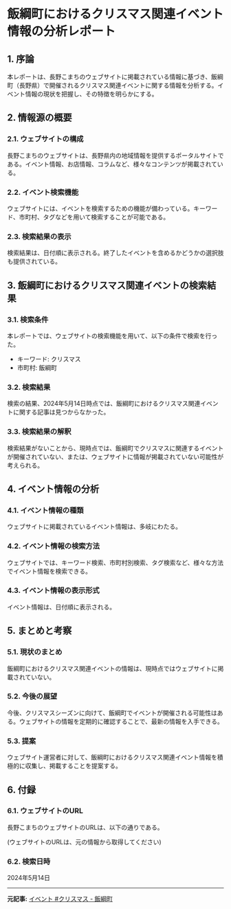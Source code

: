 # 飯綱町におけるクリスマス関連イベント情報の分析レポート

## 1. 序論

本レポートは、長野こまちのウェブサイトに掲載されている情報に基づき、飯綱町（長野県）で開催されるクリスマス関連イベントに関する情報を分析する。イベント情報の現状を把握し、その特徴を明らかにする。

## 2. 情報源の概要

### 2.1. ウェブサイトの構成

長野こまちのウェブサイトは、長野県内の地域情報を提供するポータルサイトである。イベント情報、お店情報、コラムなど、様々なコンテンツが掲載されている。

### 2.2. イベント検索機能

ウェブサイトには、イベントを検索するための機能が備わっている。キーワード、市町村、タグなどを用いて検索することが可能である。

### 2.3. 検索結果の表示

検索結果は、日付順に表示される。終了したイベントを含めるかどうかの選択肢も提供されている。

## 3. 飯綱町におけるクリスマス関連イベントの検索結果

### 3.1. 検索条件

本レポートでは、ウェブサイトの検索機能を用いて、以下の条件で検索を行った。

* キーワード: クリスマス
* 市町村: 飯綱町

### 3.2. 検索結果

検索の結果、2024年5月14日時点では、飯綱町におけるクリスマス関連イベントに関する記事は見つからなかった。

### 3.3. 検索結果の解釈

検索結果がないことから、現時点では、飯綱町でクリスマスに関連するイベントが開催されていない、または、ウェブサイトに情報が掲載されていない可能性が考えられる。

## 4. イベント情報の分析

### 4.1. イベント情報の種類

ウェブサイトに掲載されているイベント情報は、多岐にわたる。

### 4.2. イベント情報の検索方法

ウェブサイトでは、キーワード検索、市町村別検索、タグ検索など、様々な方法でイベント情報を検索できる。

### 4.3. イベント情報の表示形式

イベント情報は、日付順に表示される。

## 5. まとめと考察

### 5.1. 現状のまとめ

飯綱町におけるクリスマス関連イベントの情報は、現時点ではウェブサイトに掲載されていない。

### 5.2. 今後の展望

今後、クリスマスシーズンに向けて、飯綱町でイベントが開催される可能性はある。ウェブサイトの情報を定期的に確認することで、最新の情報を入手できる。

### 5.3. 提案

ウェブサイト運営者に対して、飯綱町におけるクリスマス関連イベント情報を積極的に収集し、掲載することを提案する。

## 6. 付録

### 6.1. ウェブサイトのURL

長野こまちのウェブサイトのURLは、以下の通りである。

(ウェブサイトのURLは、元の情報から取得してください)

### 6.2. 検索日時

2024年5月14日

---


**元記事:** [イベント #クリスマス - 飯綱町](https://www.web-komachi.com/webko/privacypolicy/?cat=549&status=1&city_tag=124&tag=クリスマス)